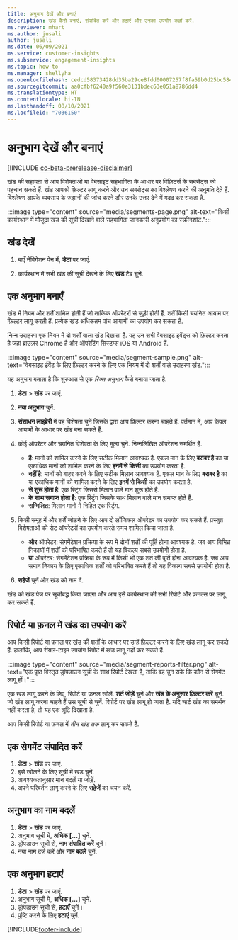```yaml
---
title: अनुभाग देखें और बनाएं
description: खंड कैसे बनाएं, संपादित करें और हटाएं और उनका उपयोग कहां करें.
ms.reviewer: mhart
ms.author: jusali
author: jusali
ms.date: 06/09/2021
ms.service: customer-insights
ms.subservice: engagement-insights
ms.topic: how-to
ms.manager: shellyha
ms.openlocfilehash: cedcd58373428dd35ba29ce8fdd00007257f8fa59b0d25bc584b4e832df13604
ms.sourcegitcommit: aa0cfbf6240a9f560e3131bdec63e051a8786dd4
ms.translationtype: HT
ms.contentlocale: hi-IN
ms.lasthandoff: 08/10/2021
ms.locfileid: "7036150"
---
```

# <a name="view-and-create-segments"></a>अनुभाग देखें और बनाएं

[!INCLUDE [cc-beta-prerelease-disclaimer](includes/cc-beta-prerelease-disclaimer.md)]

खंड की सहायता से आप विशेषताओं या वेबसाइट सहभागिता के आधार पर विज़िटर्स के सबसेट्स को पहचान सकते हैं. खंड आपको फ़िल्टर लागू करने और उन सबसेट्स का विश्लेषण करने की अनुमति देते हैं. विश्लेषण आपके व्यवसाय के रुझानों की जांच करने और उनके उत्तर देने में मदद कर सकता है. 

:::image type="content" source="media/segments-page.png" alt-text="किसी कार्यस्थान में मौजूदा खंड की सूची दिखाने वाले सहभागिता जानकारी अनुप्रयोग का स्क्रीनशॉट.":::

## <a name="view-segments"></a>खंड देखें

1. बाएँ नेविगेशन पेन में, **डेटा** पर जाएं. 

1. कार्यस्थान में सभी खंड की सूची देखने के लिए **खंड** टैब चुनें. 

## <a name="create-a-segment"></a>एक अनुभाग बनाएँ

खंड में नियम और शर्तें शामिल होती हैं जो तार्किक ऑपरेटरों से जुड़ी होती हैं. शर्तें किसी चयनित आयाम पर फ़िल्टर लागू करती हैं. प्रत्येक खंड अधिकतम पांच आयामों का उपयोग कर सकता है.

निम्न उदाहरण एक नियम में दो शर्तों वाला खंड दिखाता है. यह उन सभी वेबसाइट इवेंट्स को फ़िल्टर करता है जहां ब्राउज़र Chrome है और ऑपरेटिंग सिस्टम्स iOS या Android हैं.

:::image type="content" source="media/segment-sample.png" alt-text="वेबसाइट ईवेंट के लिए फ़िल्टर करने के लिए एक नियम में दो शर्तों वाले उदाहरण खंड.":::

यह अनुभाग बताता है कि शुरुआत से एक *रिक्त अनुभाग* कैसे बनाया जाता है.

1. **डेटा** > **खंड** पर जाएं.

1. **नया अनुभाग** चुनें.

1. **संसाधन लाइब्रेरी** में वह विशेषता चुनें जिसके द्वारा आप फ़िल्टर करना चाहते हैं. वर्तमान में, आप केवल आयामों के आधार पर खंड बना सकते हैं.

1. कोई ऑपरेटर और चयनित विशेषता के लिए मूल्य चुनें. निम्नलिखित ऑपरेशन समर्थित हैं.
   - **है**: मानों को शामिल करने के लिए सटीक मिलान आवश्यक है. एकल मान के लिए **बराबर है** का या एकाधिक मानों को शामिल करने के लिए **इनमें से किसी** का उपयोग करता है.
   - **नहीं है**: मानों को बाहर करने के लिए सटीक मिलान आवश्यक है. एकल मान के लिए **बराबर है** का या एकाधिक मानों को शामिल करने के लिए **इनमें से किसी** का उपयोग करता है.
   - **से शुरू होता है**: एक स्ट्रिंग जिससे मिलान वाले मान शुरू होते हैं.
   - **के साथ समाप्त होता है**: एक स्ट्रिंग जिसके साथ मिलान वाले मान समाप्त होते हैं.
   - **सम्मिलित**: मिलान मानों में निहित एक स्ट्रिंग.

1. किसी समूह में और शर्तें जोड़ने के लिए आप दो लॉजिकल ऑपरेटर का उपयोग कर सकते हैं. प्रस्तुत विशेषताओं को सेट ऑपरेटरों का उपयोग करते समय शामिल किया जाता है.
   - **और** ऑपरेटर: सेगमेंटेशन प्रक्रिया के रूप में दोनों शर्तों की पूर्ति होना आवश्यक है. जब आप विभिन्न निकायों में शर्तों को परिभाषित करते हैं तो यह विकल्प सबसे उपयोगी होता है.
   - **या** ऑपरेटर: सेगमेंटेशन प्रक्रिया के रूप में किसी भी एक शर्त की पूर्ति होना आवश्यक है. जब आप समान निकाय के लिए एकाधिक शर्तों को परिभाषित करते हैं तो यह विकल्प सबसे उपयोगी होता है.

1. **सहेजें** चुनें और खंड को नाम दें. 

खंड को खंड पेज पर सूचीबद्ध किया जाएगा और आप इसे कार्यस्थान की सभी रिपोर्ट और फ़नल्स पर लागू कर सकते हैं.

## <a name="use-a-segment-in-a-report-or-funnel"></a>रिपोर्ट या फ़नल में खंड का उपयोग करें

आप किसी रिपोर्ट या फ़नल पर खंड की शर्तों के आधार पर उन्हें फ़िल्टर करने के लिए खंड लागू कर सकते हैं. हालांकि, आप रीयल-टाइम उपयोग रिपोर्ट में खंड लागू नहीं कर सकते हैं.

:::image type="content" source="media/segment-reports-filter.png" alt-text="एक पृष्ठ विस्तृत ड्रॉपडाउन सूची के साथ रिपोर्ट देखता है, ताकि वह चुन सके कि कौन से सेगमेंट लागू हों।":::

एक खंड लागू करने के लिए, रिपोर्ट या फ़नल खोलें. **शर्त जोड़ें** चुनें और **खंड के अनुसार फ़िल्टर करें** चुनें. जो खंड लागू करना चाहते हैं उस सूची से चुनें. रिपोर्ट पर खंड लागू हो जाता है. यदि चार्ट खंड का समर्थन नहीं करता है, तो यह एक त्रुटि दिखाता है.
 
आप किसी रिपोर्ट या फ़नल में *तीन खंड तक* लागू कर सकते हैं.

## <a name="edit-a-segment"></a>एक सेगमेंट संपादित करें

1. **डेटा** > **खंड** पर जाएं.
1. इसे खोलने के लिए सूची में खंड चुनें. 
1. आवश्यकतानुसार मान बदलें या जोड़ें.
1. अपने परिवर्तन लागू करने के लिए **सहेजें** का चयन करें.

## <a name="change-the-name-of-a-segment"></a>अनुभाग का नाम बदलें

1. **डेटा** > **खंड** पर जाएं.
1. अनुभाग सूची में, **अधिक [...]** चुनें. 
1. ड्रॉपडाउन सूची से, **नाम संपादित करें** चुनें।
1. नया नाम दर्ज करें और **नाम बदलें** चुनें.

## <a name="delete-a-segment"></a>एक अनुभाग हटाएं

1. **डेटा** > **खंड** पर जाएं.
1. अनुभाग सूची में, **अधिक [...]** चुनें. 
1. ड्रॉपडाउन सूची से, **हटाएँ** चुनें।
1. पुष्टि करने के लिए **हटाएं** चुनें.

[!INCLUDE[footer-include](../includes/footer-banner.md)]
